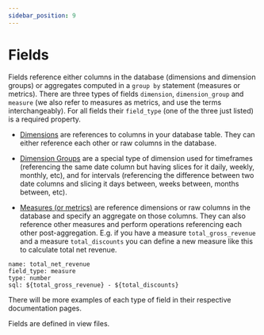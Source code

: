 ```yaml
---
sidebar_position: 9
---
```


# Fields

Fields reference either columns in the database (dimensions and dimension groups) or aggregates computed in a `group by` statement (measures or metrics). There are three types of fields `dimension`, `dimension_group` and `measure` (we also refer to measures as metrics, and use the terms interchangeably). For all fields their `field_type` (one of the three just listed) is a required property.

- [Dimensions](91_dimension.md) are references to columns in your database table. They can either reference each other or raw columns in the database.

- [Dimension Groups](92_dimension_group.md) are a special type of dimension used for timeframes (referencing the same date column but having slices for it daily, weekly, monthly, etc), and for intervals (referencing the difference between two date columns and slicing it days between, weeks between, months between, etc).

- [Measures (or metrics)](93_measure.md) are reference dimensions or raw columns in the database and specify an aggregate on those columns. They can also reference other measures and perform operations referencing each other post-aggregation. E.g. if you have a measure `total_gross_revenue` and a measure `total_discounts` you can define a new measure like this to calculate total net revenue.
```
name: total_net_revenue
field_type: measure
type: number
sql: ${total_gross_revenue} - ${total_discounts}
```

There will be more examples of each type of field in their respective documentation pages.

Fields are defined in view files.
